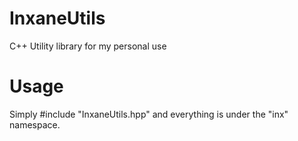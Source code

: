 # InxaneUtils
C++ Utility library for my personal use

# Usage
Simply #include "InxaneUtils.hpp" and everything is under the "inx" namespace.
